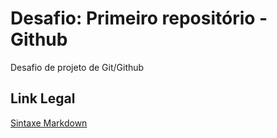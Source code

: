# Desafio: Primeiro repositório - Github
Desafio de projeto de Git/Github

## Link Legal
[Sintaxe Markdown](https://www.markdownguide.org/basic-syntax/)
